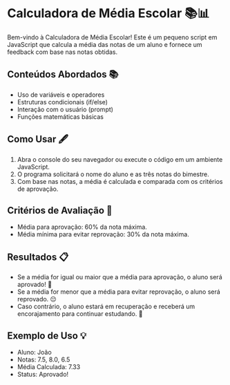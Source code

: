 # Calculadora de Média Escolar 📚📊

Bem-vindo à Calculadora de Média Escolar! Este é um pequeno script em JavaScript que calcula a média das notas de um aluno e fornece um feedback com base nas notas obtidas.

## Conteúdos Abordados 📚

- Uso de variáveis e operadores
- Estruturas condicionais (if/else)
- Interação com o usuário (prompt)
- Funções matemáticas básicas

## Como Usar 🖋️

1. Abra o console do seu navegador ou execute o código em um ambiente JavaScript.
2. O programa solicitará o nome do aluno e as três notas do bimestre.
3. Com base nas notas, a média é calculada e comparada com os critérios de aprovação.

## Critérios de Avaliação 📝

- Média para aprovação: 60% da nota máxima.
- Média mínima para evitar reprovação: 30% da nota máxima.

## Resultados 📋

- Se a média for igual ou maior que a média para aprovação, o aluno será aprovado! 🎉
- Se a média for menor que a média para evitar reprovação, o aluno será reprovado. 😔
- Caso contrário, o aluno estará em recuperação e receberá um encorajamento para continuar estudando. 💪

## Exemplo de Uso 💡

- Aluno: João
- Notas: 7.5, 8.0, 6.5
- Média Calculada: 7.33
- Status: Aprovado!
